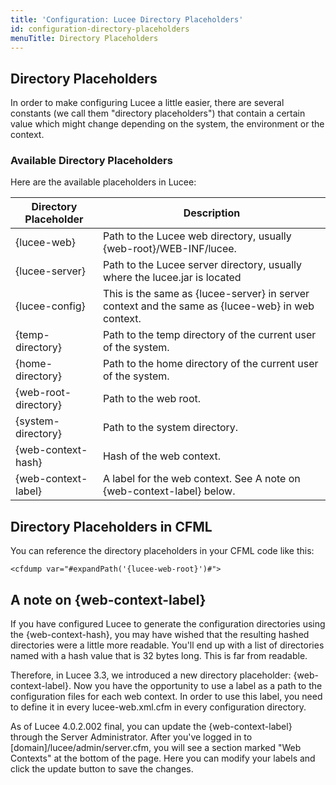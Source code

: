 ```yaml
---
title: 'Configuration: Lucee Directory Placeholders'
id: configuration-directory-placeholders
menuTitle: Directory Placeholders
---
```


## Directory Placeholders ##

In order to make configuring Lucee a little easier, there are several constants (we call them "directory placeholders") that contain a certain value which might change depending on the system, the environment or the context.

### Available Directory Placeholders ###

Here are the available placeholders in Lucee:


Directory Placeholder         |    	Description                                                            |
------------------------      | --------------------------------------------
{lucee-web}                   | Path to the Lucee web directory, usually {web-root}/WEB-INF/lucee.         |
{lucee-server}                | Path to the Lucee server directory, usually where the lucee.jar is located |
{lucee-config}                | This is the same as {lucee-server} in server context and the same as {lucee-web} in web context. |
{temp-directory}              | Path to the temp directory of the current user of the system. |
{home-directory}              | Path to the home directory of the current user of the system. |
{web-root-directory}          | Path to the web root.                                         |
{system-directory}            | Path to the system directory.                                 |
{web-context-hash}            | Hash of the web context.                                      |
{web-context-label}           | A label for the web context. See A note on {web-context-label} below. |

## Directory Placeholders in CFML  ##

You can reference the directory placeholders in your CFML code like this:

```lucee
<cfdump var="#expandPath('{lucee-web-root}')#">
```

## A note on {web-context-label} ##

If you have configured Lucee to generate the configuration directories using the {web-context-hash}, you may have wished that the resulting hashed directories were a little more readable. You'll end up with a list of directories named with a hash value that is 32 bytes long. This is far from readable.

Therefore, in Lucee 3.3, we introduced a new directory placeholder: {web-context-label}. Now you have the opportunity to use a label as a path to the configuration files for each web context. In order to use this label, you need to define it in every lucee-web.xml.cfm in every configuration directory.

As of Lucee 4.0.2.002 final, you can update the {web-context-label} through the Server Administrator. After you've logged in to [domain]/lucee/admin/server.cfm, you will see a section marked "Web Contexts" at the bottom of the page. Here you can modify your labels and click the update button to save the changes.
